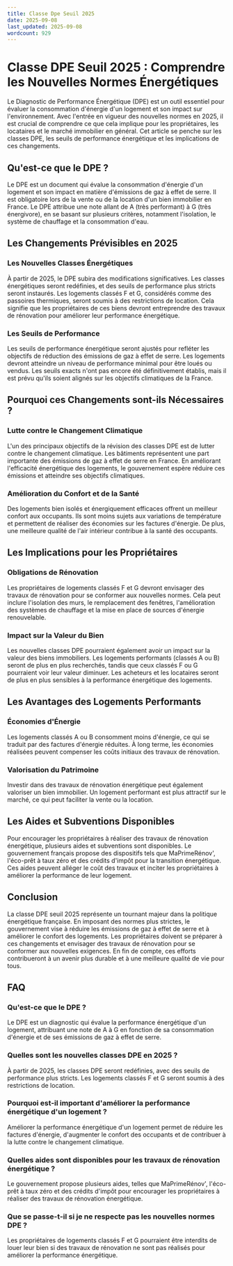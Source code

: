 ```yaml
---
title: Classe Dpe Seuil 2025
date: 2025-09-08
last_updated: 2025-09-08
wordcount: 929
---
```


# Classe DPE Seuil 2025 : Comprendre les Nouvelles Normes Énergétiques

Le Diagnostic de Performance Énergétique (DPE) est un outil essentiel pour évaluer la consommation d'énergie d'un logement et son impact sur l'environnement. Avec l'entrée en vigueur des nouvelles normes en 2025, il est crucial de comprendre ce que cela implique pour les propriétaires, les locataires et le marché immobilier en général. Cet article se penche sur les classes DPE, les seuils de performance énergétique et les implications de ces changements.

## Qu'est-ce que le DPE ?

Le DPE est un document qui évalue la consommation d'énergie d'un logement et son impact en matière d'émissions de gaz à effet de serre. Il est obligatoire lors de la vente ou de la location d'un bien immobilier en France. Le DPE attribue une note allant de A (très performant) à G (très énergivore), en se basant sur plusieurs critères, notamment l'isolation, le système de chauffage et la consommation d'eau.

## Les Changements Prévisibles en 2025

### Les Nouvelles Classes Énergétiques

À partir de 2025, le DPE subira des modifications significatives. Les classes énergétiques seront redéfinies, et des seuils de performance plus stricts seront instaurés. Les logements classés F et G, considérés comme des passoires thermiques, seront soumis à des restrictions de location. Cela signifie que les propriétaires de ces biens devront entreprendre des travaux de rénovation pour améliorer leur performance énergétique.

### Les Seuils de Performance

Les seuils de performance énergétique seront ajustés pour refléter les objectifs de réduction des émissions de gaz à effet de serre. Les logements devront atteindre un niveau de performance minimal pour être loués ou vendus. Les seuils exacts n'ont pas encore été définitivement établis, mais il est prévu qu'ils soient alignés sur les objectifs climatiques de la France.

## Pourquoi ces Changements sont-ils Nécessaires ?

### Lutte contre le Changement Climatique

L'un des principaux objectifs de la révision des classes DPE est de lutter contre le changement climatique. Les bâtiments représentent une part importante des émissions de gaz à effet de serre en France. En améliorant l'efficacité énergétique des logements, le gouvernement espère réduire ces émissions et atteindre ses objectifs climatiques.

### Amélioration du Confort et de la Santé

Des logements bien isolés et énergiquement efficaces offrent un meilleur confort aux occupants. Ils sont moins sujets aux variations de température et permettent de réaliser des économies sur les factures d'énergie. De plus, une meilleure qualité de l'air intérieur contribue à la santé des occupants.

## Les Implications pour les Propriétaires

### Obligations de Rénovation

Les propriétaires de logements classés F et G devront envisager des travaux de rénovation pour se conformer aux nouvelles normes. Cela peut inclure l'isolation des murs, le remplacement des fenêtres, l'amélioration des systèmes de chauffage et la mise en place de sources d'énergie renouvelable.

### Impact sur la Valeur du Bien

Les nouvelles classes DPE pourraient également avoir un impact sur la valeur des biens immobiliers. Les logements performants (classés A ou B) seront de plus en plus recherchés, tandis que ceux classés F ou G pourraient voir leur valeur diminuer. Les acheteurs et les locataires seront de plus en plus sensibles à la performance énergétique des logements.

## Les Avantages des Logements Performants

### Économies d'Énergie

Les logements classés A ou B consomment moins d'énergie, ce qui se traduit par des factures d'énergie réduites. À long terme, les économies réalisées peuvent compenser les coûts initiaux des travaux de rénovation.

### Valorisation du Patrimoine

Investir dans des travaux de rénovation énergétique peut également valoriser un bien immobilier. Un logement performant est plus attractif sur le marché, ce qui peut faciliter la vente ou la location.

## Les Aides et Subventions Disponibles

Pour encourager les propriétaires à réaliser des travaux de rénovation énergétique, plusieurs aides et subventions sont disponibles. Le gouvernement français propose des dispositifs tels que MaPrimeRénov', l'éco-prêt à taux zéro et des crédits d'impôt pour la transition énergétique. Ces aides peuvent alléger le coût des travaux et inciter les propriétaires à améliorer la performance de leur logement.

## Conclusion

La classe DPE seuil 2025 représente un tournant majeur dans la politique énergétique française. En imposant des normes plus strictes, le gouvernement vise à réduire les émissions de gaz à effet de serre et à améliorer le confort des logements. Les propriétaires doivent se préparer à ces changements et envisager des travaux de rénovation pour se conformer aux nouvelles exigences. En fin de compte, ces efforts contribueront à un avenir plus durable et à une meilleure qualité de vie pour tous.

## FAQ

### Qu'est-ce que le DPE ?

Le DPE est un diagnostic qui évalue la performance énergétique d'un logement, attribuant une note de A à G en fonction de sa consommation d'énergie et de ses émissions de gaz à effet de serre.

### Quelles sont les nouvelles classes DPE en 2025 ?

À partir de 2025, les classes DPE seront redéfinies, avec des seuils de performance plus stricts. Les logements classés F et G seront soumis à des restrictions de location.

### Pourquoi est-il important d'améliorer la performance énergétique d'un logement ?

Améliorer la performance énergétique d'un logement permet de réduire les factures d'énergie, d'augmenter le confort des occupants et de contribuer à la lutte contre le changement climatique.

### Quelles aides sont disponibles pour les travaux de rénovation énergétique ?

Le gouvernement propose plusieurs aides, telles que MaPrimeRénov', l'éco-prêt à taux zéro et des crédits d'impôt pour encourager les propriétaires à réaliser des travaux de rénovation énergétique.

### Que se passe-t-il si je ne respecte pas les nouvelles normes DPE ?

Les propriétaires de logements classés F et G pourraient être interdits de louer leur bien si des travaux de rénovation ne sont pas réalisés pour améliorer la performance énergétique.